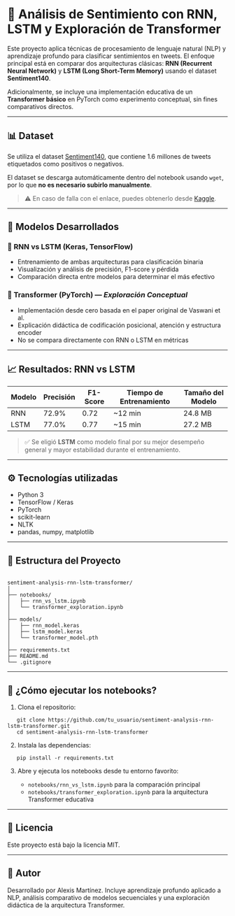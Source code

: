 # 💬 Análisis de Sentimiento con RNN, LSTM y Exploración de Transformer

Este proyecto aplica técnicas de procesamiento de lenguaje natural (NLP) y aprendizaje profundo para clasificar sentimientos en tweets. El enfoque principal está en comparar dos arquitecturas clásicas: **RNN (Recurrent Neural Network)** y **LSTM (Long Short-Term Memory)** usando el dataset **Sentiment140**.

Adicionalmente, se incluye una implementación educativa de un **Transformer básico** en PyTorch como experimento conceptual, sin fines comparativos directos.

---

## 📊 Dataset

Se utiliza el dataset [Sentiment140](http://help.sentiment140.com/), que contiene 1.6 millones de tweets etiquetados como positivos o negativos.

El dataset se descarga automáticamente dentro del notebook usando `wget`, por lo que **no es necesario subirlo manualmente**.

> ⚠️ En caso de falla con el enlace, puedes obtenerlo desde [Kaggle](https://www.kaggle.com/datasets/kazanova/sentiment140).

---

## 🧠 Modelos Desarrollados

### 🔁 RNN vs LSTM (Keras, TensorFlow)
- Entrenamiento de ambas arquitecturas para clasificación binaria
- Visualización y análisis de precisión, F1-score y pérdida
- Comparación directa entre modelos para determinar el más efectivo

### 🧪 Transformer (PyTorch) — *Exploración Conceptual*
- Implementación desde cero basada en el paper original de Vaswani et al.
- Explicación didáctica de codificación posicional, atención y estructura encoder
- No se compara directamente con RNN o LSTM en métricas

---

## 📈 Resultados: RNN vs LSTM

| Modelo     | Precisión | F1-Score | Tiempo de Entrenamiento | Tamaño del Modelo |
|------------|-----------|----------|--------------------------|-------------------|
| RNN        | 72.9%     | 0.72     | ~12 min                  | 24.8 MB           |
| LSTM       | 77.0%     | 0.77     | ~15 min                  | 27.2 MB           |

> ✅ Se eligió **LSTM** como modelo final por su mejor desempeño general y mayor estabilidad durante el entrenamiento.

---

## ⚙️ Tecnologías utilizadas

- Python 3
- TensorFlow / Keras
- PyTorch
- scikit-learn
- NLTK
- pandas, numpy, matplotlib

---

## 📁 Estructura del Proyecto

```

sentiment-analysis-rnn-lstm-transformer/
│
├── notebooks/
│   ├── rnn_vs_lstm.ipynb             
│   └── transformer_exploration.ipynb 
│
├── models/
│   ├── rnn_model.keras
│   ├── lstm_model.keras
│   └── transformer_model.pth                           
│
├── requirements.txt
├── README.md
└── .gitignore

````

---

## 🚀 ¿Cómo ejecutar los notebooks?

1. Clona el repositorio:
```
   git clone https://github.com/tu_usuario/sentiment-analysis-rnn-lstm-transformer.git
   cd sentiment-analysis-rnn-lstm-transformer
```

2. Instala las dependencias:

```
   pip install -r requirements.txt
```

3. Abre y ejecuta los notebooks desde tu entorno favorito:

   * `notebooks/rnn_vs_lstm.ipynb` para la comparación principal
   * `notebooks/transformer_exploration.ipynb` para la arquitectura Transformer educativa

---

## 📄 Licencia

Este proyecto está bajo la licencia MIT.

---

## 👤 Autor

Desarrollado por Alexis Martínez.
Incluye aprendizaje profundo aplicado a NLP, análisis comparativo de modelos secuenciales y una exploración didáctica de la arquitectura Transformer.

```
